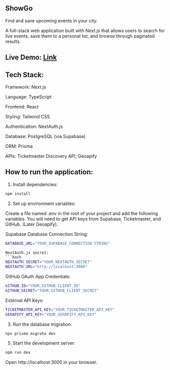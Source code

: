 ## ShowGo
Find and save upcoming events in your city.

A full-stack web application built with Next.js that allows users to search for live events, save them to a personal list, and browse through paginated results.

## Live Demo: [Link](https://effervescent-douhua-f5dbba.netlify.app/)

## Tech Stack:

Framework: Next.js

Language: TypeScript

Frontend: React

Styling: Tailwind CSS

Authentication: NextAuth.js

Database: PostgreSQL (via Supabase)

ORM: Prisma

APIs: Ticketmaster Discovery API, Geoapify

## How to run the application:

1. Install dependencies:

```bash
npm install
```

2. Set up environment variables:

Create a file named .env in the root of your project and add the following variables. You will need to get API keys from Supabase, Ticketmaster, and GitHub. (Later Geoapify).

Supabase Database Connection String:
```bash
DATABASE_URL="YOUR_SUPABASE_CONNECTION_STRING"

NextAuth.js secret:
```bash
NEXTAUTH_SECRET="YOUR_NEXTAUTH_SECRET"
NEXTAUTH_URL="http://localhost:3000"
```

GitHub OAuth App Credentials:
```bash
GITHUB_ID="YOUR_GITHUB_CLIENT_ID"
GITHUB_SECRET="YOUR_GITHUB_CLIENT_SECRET"
```

External API Keys:
```bash
TICKETMASTER_API_KEY="YOUR_TICKETMASTER_API_KEY"
GEOAPIFY_API_KEY="YOUR_GEOAPIFY_API_KEY"
```

3. Run the database migration:

```bash
npx prisma migrate dev
```

5. Start the development server:

```bash
npm run dev
```

Open http://localhost:3000 in your browser.

